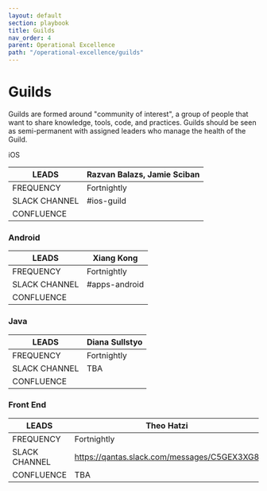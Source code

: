```yaml
---
layout: default
section: playbook
title: Guilds
nav_order: 4
parent: Operational Excellence
path: "/operational-excellence/guilds"
---
```


# Guilds

Guilds are formed around "community of interest", a group of people that
want to share knowledge, tools, code, and practices. Guilds should be
seen as semi-permanent with assigned leaders who manage the health of
the Guild.

iOS

| LEADS         | Razvan Balazs, Jamie Sciban |
| ------------- | --------------------------- |
| FREQUENCY     | Fortnightly                 |
| SLACK CHANNEL | \#ios-guild                 |
| CONFLUENCE    |                             |

### Android

| LEADS         | Xiang Kong     |
| ------------- | -------------- |
| FREQUENCY     | Fortnightly    |
| SLACK CHANNEL | \#apps-android |
| CONFLUENCE    |                |

### Java

| LEADS         | Diana Sullstyo |
| ------------- | -------------- |
| FREQUENCY     | Fortnightly    |
| SLACK CHANNEL | TBA            |
| CONFLUENCE    |                |

### Front End

| LEADS         | Theo Hatzi                                  |
| ------------- | ------------------------------------------- |
| FREQUENCY     | Fortnightly                                 |
| SLACK CHANNEL | https://qantas.slack.com/messages/C5GEX3XG8 |
| CONFLUENCE    | TBA                                         |
